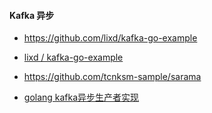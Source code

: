 ####  **Kafka 异步**

- https://github.com/lixd/kafka-go-example
-  [lixd / kafka-go-example](https://github.com/lixd/kafka-go-example)
- https://github.com/tcnksm-sample/sarama

- [golang kafka异步生产者实现](https://blog.csdn.net/weixin_41624645/article/details/116201231)